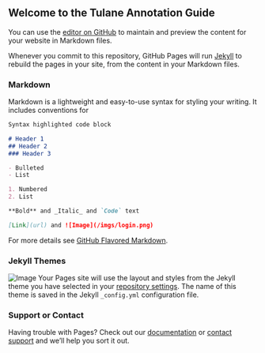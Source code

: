 ## Welcome to the Tulane Annotation Guide

You can use the [editor on GitHub](https://github.com/TranslationalBiophotonics/annotation-guide/edit/master/index.md) to maintain and preview the content for your website in Markdown files.

Whenever you commit to this repository, GitHub Pages will run [Jekyll](https://jekyllrb.com/) to rebuild the pages in your site, from the content in your Markdown files.

### Markdown

Markdown is a lightweight and easy-to-use syntax for styling your writing. It includes conventions for

```markdown
Syntax highlighted code block

# Header 1
## Header 2
### Header 3

- Bulleted
- List

1. Numbered
2. List

**Bold** and _Italic_ and `Code` text

[Link](url) and ![Image](/imgs/login.png)
```

For more details see [GitHub Flavored Markdown](https://guides.github.com/features/mastering-markdown/).

### Jekyll Themes
![Image](./imgs/login.png)
Your Pages site will use the layout and styles from the Jekyll theme you have selected in your [repository settings](https://github.com/TranslationalBiophotonics/annotation-guide/settings). The name of this theme is saved in the Jekyll `_config.yml` configuration file.

### Support or Contact

Having trouble with Pages? Check out our [documentation](https://help.github.com/categories/github-pages-basics/) or [contact support](https://github.com/contact) and we’ll help you sort it out.
